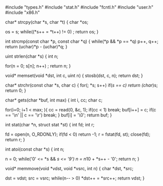 #include "types.h"
#include "stat.h"
#include "fcntl.h"
#include "user.h"
#include "x86.h"

char*
strcpy(char *s, char *t)
{
  char *os;

  os = s;
  while((*s++ = *t++) != 0)
    ;
  return os;
}

int
strcmp(const char *p, const char *q)
{
  while(*p && *p == *q)
    p++, q++;
  return (uchar)*p - (uchar)*q;
}

uint
strlen(char *s)
{
  int n;

  for(n = 0; s[n]; n++)
    ;
  return n;
}

void*
memset(void *dst, int c, uint n)
{
  stosb(dst, c, n);
  return dst;
}

char*
strchr(const char *s, char c)
{
  for(; *s; s++)
    if(*s == c)
      return (char*)s;
  return 0;
}

char*
gets(char *buf, int max)
{
  int i, cc;
  char c;

  for(i=0; i+1 < max; ){
    cc = read(0, &c, 1);
    if(cc < 1)
      break;
    buf[i++] = c;
    if(c == '\n' || c == '\r')
      break;
  }
  buf[i] = '\0';
  return buf;
}

int
stat(char *n, struct stat *st)
{
  int fd;
  int r;

  fd = open(n, O_RDONLY);
  if(fd < 0)
    return -1;
  r = fstat(fd, st);
  close(fd);
  return r;
}

int
atoi(const char *s)
{
  int n;

  n = 0;
  while('0' <= *s && *s <= '9')
    n = n*10 + *s++ - '0';
  return n;
}

void*
memmove(void *vdst, void *vsrc, int n)
{
  char *dst, *src;
  
  dst = vdst;
  src = vsrc;
  while(n-- > 0)
    *dst++ = *src++;
  return vdst;
}

```

